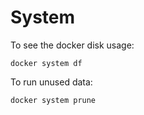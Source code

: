 # System

To see the docker disk usage:

`docker system df`

To run unused data:

`docker system prune`